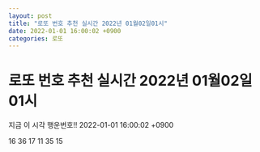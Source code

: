 ```yaml
---
layout: post
title: "로또 번호 추천 실시간 2022년 01월02일01시"
date: 2022-01-01 16:00:02 +0900
categories: 로또
---
```


# 로또 번호 추천 실시간 2022년 01월02일01시

지금 이 시각 행운번호!! 2022-01-01 16:00:02 +0900

 16  36  17  11  35  15 

